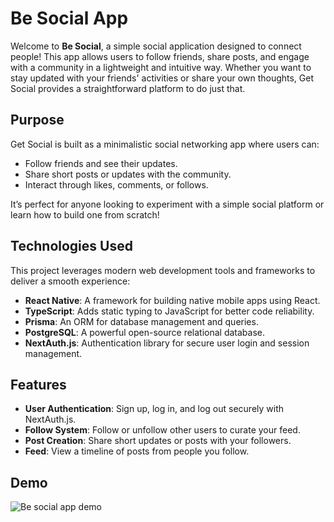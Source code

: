 # Be Social App

Welcome to **Be Social**, a simple social application designed to connect people! This app allows users to follow friends, share posts, and engage with a community in a lightweight and intuitive way. Whether you want to stay updated with your friends' activities or share your own thoughts, Get Social provides a straightforward platform to do just that.

## Purpose
Get Social is built as a minimalistic social networking app where users can:
- Follow friends and see their updates.
- Share short posts or updates with the community.
- Interact through likes, comments, or follows.

It’s perfect for anyone looking to experiment with a simple social platform or learn how to build one from scratch!

## Technologies Used
This project leverages modern web development tools and frameworks to deliver a smooth experience:
- **React Native**: A framework for building native mobile apps using React.
- **TypeScript**: Adds static typing to JavaScript for better code reliability.
- **Prisma**: An ORM for database management and queries.
- **PostgreSQL**: A powerful open-source relational database.
- **NextAuth.js**: Authentication library for secure user login and session management.

## Features
- **User Authentication**: Sign up, log in, and log out securely with NextAuth.js.
- **Follow System**: Follow or unfollow other users to curate your feed.
- **Post Creation**: Share short updates or posts with your followers.
- **Feed**: View a timeline of posts from people you follow.

## Demo 
![Be social app demo](https://drive.google.com/file/d/1IQHwwqr-JLLG20wLwCPBanpXQJxEYN-e/view?usp=sharing)
